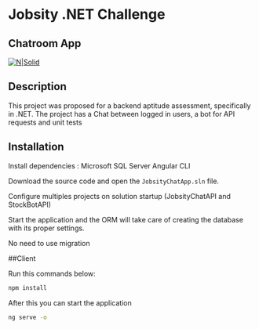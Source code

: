 # Jobsity .NET Challenge
## Chatroom App

[![N|Solid](https://miro.medium.com/max/2000/1*7gauQRPKSzKJPEpVJnvORA.png)](https://miro.medium.com/max/2000/1*7gauQRPKSzKJPEpVJnvORA.png)
## Description
This project was proposed for a backend aptitude assessment, specifically in .NET. The project has a Chat between logged in users, a bot for API requests and unit tests

## Installation

Install dependencies : 
Microsoft SQL Server
Angular CLI

Download the source code and open the `JobsityChatApp.sln` file.

Configure multiples projects on solution startup (JobsityChatAPI and StockBotAPI)

Start the application and the ORM will take care of creating the database with its proper settings.

No need to use migration

##Client

Run this commands below:
```sh
npm install
```
After this you can start the application
```sh
ng serve -o
```